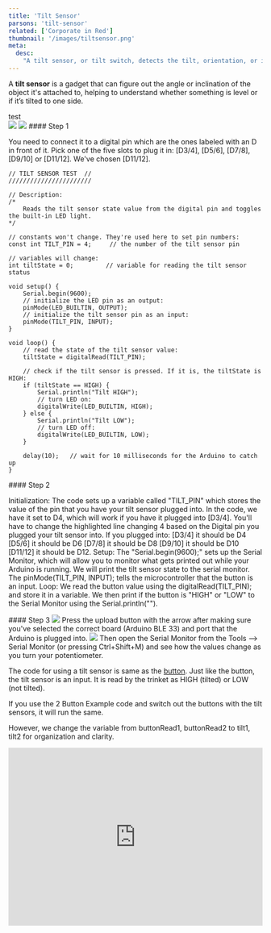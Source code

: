 ```yaml
---
title: 'Tilt Sensor'
parsons: 'tilt-sensor'
related: ['Corporate in Red']
thumbnail: '/images/tiltsensor.png'
meta:
  desc:
    "A tilt sensor, or tilt switch, detects the tilt, orientation, or inclination of movement. It is also sensitive to the direction of the movement."
---
```


A **tilt sensor** is a gadget that can figure out the angle or inclination of the object it's attached to, helping to understand whether something is level or if it’s tilted to one side. 


<collapsible title="Arduino set up">

<step>
<div slot="left">test</div>


<step>
<img src="/images/digitalpintilt.png">
<img src="/images/digitalpintilt2.png">
#### Step 1

You need to connect it to a digital pin which are the ones labeled with an D in front of it. Pick one of the five slots to plug it in: [D3/4], [D5/6], [D7/8], [D9/10] or [D11/12]. We've chosen [D11/12]. 
</step>

<step>
<div>

```/////////////////////// 
// TILT SENSOR TEST  //
///////////////////////

// Description: 
/*
    Reads the tilt sensor state value from the digital pin and toggles the built-in LED light.
*/

// constants won't change. They're used here to set pin numbers:
const int TILT_PIN = 4;     // the number of the tilt sensor pin

// variables will change:
int tiltState = 0;         // variable for reading the tilt sensor status

void setup() {
    Serial.begin(9600); 
    // initialize the LED pin as an output:
    pinMode(LED_BUILTIN, OUTPUT);
    // initialize the tilt sensor pin as an input:
    pinMode(TILT_PIN, INPUT);
}

void loop() {
    // read the state of the tilt sensor value:
    tiltState = digitalRead(TILT_PIN);

    // check if the tilt sensor is pressed. If it is, the tiltState is HIGH:
    if (tiltState == HIGH) {
        Serial.println("Tilt HIGH"); 
        // turn LED on:
        digitalWrite(LED_BUILTIN, HIGH);
    } else {
        Serial.println("Tilt LOW"); 
        // turn LED off:
        digitalWrite(LED_BUILTIN, LOW);
    }
    
    delay(10);   // wait for 10 milliseconds for the Arduino to catch up
}
```

</div>
#### Step 2

Initialization: The code sets up a variable called "TILT_PIN" which stores the value of the pin that you have your tilt sensor plugged into. In the code, we have it set to D4, which will work if you have it plugged into [D3/4]. 
You'll have to change the highlighted line changing 4 based on the Digital pin you plugged your tilt sensor into. If you plugged into: 
[D3/4] it should be D4 
[D5/6] it should be D6
[D7/8] it should be D8
[D9/10] it should be D10
[D11/12] it should be D12.
Setup: The "Serial.begin(9600);" sets up the Serial Monitor, which will allow you to monitor what gets printed out while your Arduino is running. We will print the tilt sensor state to the serial monitor. The pinMode(TILT_PIN, INPUT); tells the microcontroller that the button is an input. 
Loop: We read the button value using the digitalRead(TILT_PIN); and store it in a variable. We then print if the button is "HIGH" or "LOW" to the Serial Monitor using the Serial.println(""). 
 
 </step>
<step>
#### Step 3

<img src="/images/uploadbutton.png">
Press the upload button with the arrow after making sure you've selected the correct board (Arduino BLE 33) and port that the Arduino is plugged into.  

<img src="/images/serialmonitor.png">
Then open the Serial Monitor from the Tools --> Serial Monitor (or pressing Ctrl+Shift+M) and see how the values change as you turn your potentiometer.
</step>
</collapsible>


<collapsible title="Trinket Assembly">

The code for using a tilt sensor is same as the [button](/_site/foundations/button/index.html). Just like the button, the tilt sensor is an input. It is read by the trinket as HIGH (tilted) or LOW (not tilted).

If you use the 2 Button Example code and switch out the buttons with the tilt sensors, it will run the same. 

However, we change the variable from buttonRead1, buttonRead2 to tilt1, tilt2 for organization and clarity.

<div style="position:relative;height:0;padding-bottom:70%;overflow:hidden;"><iframe style="position:absolute;top:0;left:0;width:100%;height:100%;" src="https://maker.makecode.com/#pub:_9abdHwYLUWdM" frameborder="0" sandbox="allow-popups allow-forms allow-scripts allow-same-origin"></iframe></div>

</collapsible>
